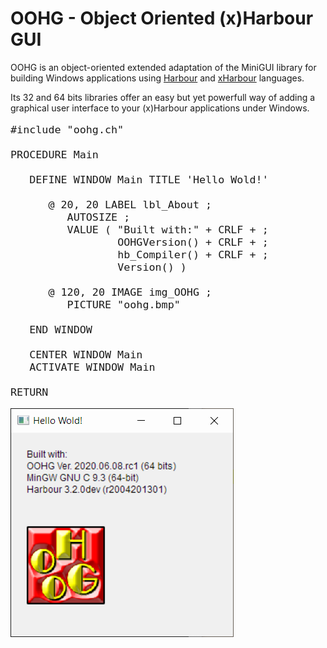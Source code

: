 # OOHG - Object Oriented (x)Harbour GUI

OOHG is an object-oriented extended adaptation of the MiniGUI library for building Windows applications using [Harbour](https://harbour.github.io/) and [xHarbour](http://www.xharbour.org/) languages.

Its 32 and 64 bits libraries offer an easy but yet powerfull way of adding a graphical user interface to your (x)Harbour applications under Windows.   

<font size="+1">
   
```
#include "oohg.ch"

PROCEDURE Main

   DEFINE WINDOW Main TITLE 'Hello Wold!'

      @ 20, 20 LABEL lbl_About ;
         AUTOSIZE ;
         VALUE ( "Built with:" + CRLF + ;
                 OOHGVersion() + CRLF + ;
                 hb_Compiler() + CRLF + ;
                 Version() )

      @ 120, 20 IMAGE img_OOHG ;
         PICTURE "oohg.bmp"

   END WINDOW

   CENTER WINDOW Main
   ACTIVATE WINDOW Main

RETURN
```

</font>

![](hello.png)
